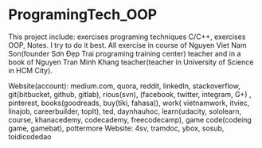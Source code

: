 # ProgramingTech_OOP
This project include: exercises programing techniques C/C++, exercises OOP, Notes. 
I try to do it best.
 All exercise in course of Nguyen Viet Nam Son(founder Sơn Đẹp Trai programing training center) teacher and in a book of Nguyen Tran Minh Khang teacher(teacher in University of Science in HCM City).
 
Website(account): medium.com, quora, reddit, linkedIn, stackoverflow, git(bitbucket, github, gitlab), rious(svn), (facebook, twitter, integram, G+) , pinterest, books(goodreads, buy(tiki, fahasa)), work( vietnamwork, itviec, linajob, careerbuilder, topIt), ted, daynhauhoc, learn(udacity, sololearn, course, khanacedemy, codecademy, freecodecamp), game code(codeing game, gamebat), pottermore
Website: 4sv, tramdoc, ybox, sosub, toidicodedao
